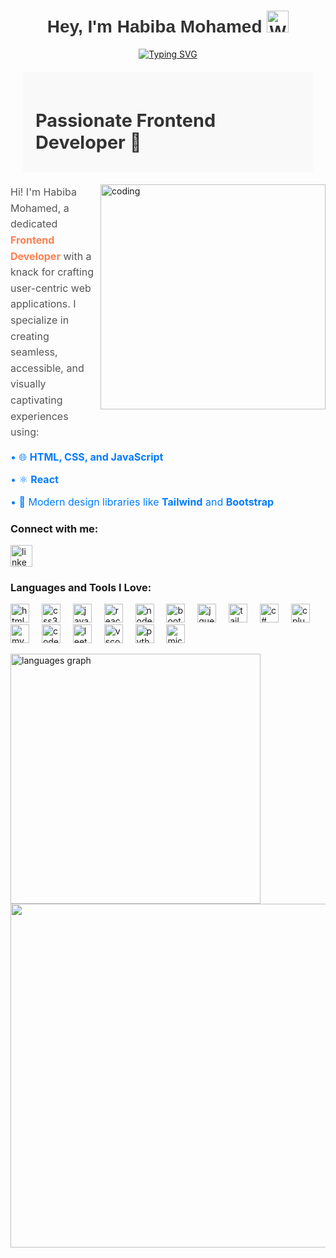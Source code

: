 <h1 align="center" style="font-family: Arial, sans-serif; color: #333;">
  <b>Hey, I'm Habiba Mohamed</b>
  <img src="https://media.giphy.com/media/hvRJCLFzcasrR4ia7z/giphy.gif" width="35" alt="Waving Hand">
</h1>

<p align="center">
  <a href="https://github.com/DenverCoder1/readme-typing-svg">
    <img src="https://readme-typing-svg.herokuapp.com?font=Time+New+Roman&color=FFB6C1&size=25&center=true&vCenter=true&width=600&height=100&lines=Habiba+Mohamed..&hearts;++;Self-taught+Front-End+Developer,;Computer+Science+Student,;Active+Learner/Researcher,;Love+to+learn+new+stuffs..<3" alt="Typing SVG">
  </a>
</p>

<div style="display: flex; align-items: flex-start; justify-content: space-between; margin: 20px; padding: 20px; background-color: #f9f9f9;">
    <h2 style="font-size: 1.8rem; color: #333; margin-bottom: 10px;">
      Passionate Frontend Developer 🚀
    </h2>
  </div>
  
  <img align="right" alt="coding" width="360" src="https://i.giphy.com/media/v1.Y2lkPTc5MGI3NjExYTYwZ3ZpeDdwYWpsbzlydXVvZW8yb2Jmd3BndWxiY2FpaWNjM3I2NCZlcD12MV9pbnRlcm5hbF9naWZfYnlfaWQmY3Q9Zw/ISOckXUybVfQ4/giphy.gif">
    <p style="font-size: 1rem; color: #555; line-height: 1.6; margin-bottom: 15px;">
      Hi! I'm Habiba Mohamed, a dedicated <strong style="color: #ff7f50;">Frontend Developer</strong> with a knack for crafting user-centric web applications. 
      I specialize in creating seamless, accessible, and visually captivating experiences using:
    </p>
    <div style="list-style-type: none; padding-left: 0; color: #007bff; font-size: 1rem; margin: 0;">
      <p> • 🌐 <strong>HTML, CSS, and JavaScript</strong></p>
      <p> • ⚛️ <strong>React</strong></p>
      <p> • 🎨 Modern design libraries like <strong>Tailwind</strong> and <strong>Bootstrap</strong></p>
    </div>
<h3 align="left">Connect with me:</h3>
<p align="left">
  <a href="https://www.linkedin.com/in/bassant-hossam-5a4177264/" target="blank">
    <img src="https://img.shields.io/static/v1?message=LinkedIn&logo=linkedin&label=&color=0077B5&logoColor=white&labelColor=&style=for-the-badge" height="35" alt="linkedin logo" />
  </a>
</p>
<h3 align="left">Languages and Tools I Love:</h3>
<p align="left">
  <img src="https://cdn.jsdelivr.net/gh/devicons/devicon/icons/html5/html5-original.svg" height="30" alt="html5 logo" />
  <img width="12" />
  <img src="https://cdn.jsdelivr.net/gh/devicons/devicon/icons/css3/css3-original.svg" height="30" alt="css3 logo" />
  <img width="12" />
  <img src="https://cdn.jsdelivr.net/gh/devicons/devicon/icons/javascript/javascript-original.svg" height="30" alt="javascript logo" />
  <img width="12" />
  <img src="https://cdn.jsdelivr.net/gh/devicons/devicon/icons/react/react-original.svg" height="30" alt="react logo" />
  <img width="12" />
  <img src="https://cdn.jsdelivr.net/gh/devicons/devicon/icons/nodejs/nodejs-original.svg" height="30" alt="nodejs logo" />
  <img width="12" />
  <img src="https://cdn.jsdelivr.net/gh/devicons/devicon/icons/bootstrap/bootstrap-original.svg" height="30" alt="bootstrap logo" />

  <img width="12" />
  <img src="https://cdn.jsdelivr.net/gh/devicons/devicon/icons/jquery/jquery-original.svg" height="30" alt="jquery logo" />
    <img width="12" />
  <img src="https://cdn.jsdelivr.net/gh/devicons/devicon/icons/tailwindcss/tailwindcss-plain-wordmark.svg" height="30" alt="tailwindcss logo" />

  <img width="12" />
  <img src="https://cdn.jsdelivr.net/gh/devicons/devicon/icons/csharp/csharp-original.svg" height="30" alt="c# logo" />
  <img width="12" />
  <img src="https://cdn.jsdelivr.net/gh/devicons/devicon/icons/cplusplus/cplusplus-original.svg" height="30" alt="cplusplus logo" />
  <img width="12" />
  <img src="https://cdn.jsdelivr.net/gh/devicons/devicon/icons/mysql/mysql-original.svg" height="30" alt="mysql logo" />
  
  <img width="12" />
  <img src="https://cdn-icons-png.flaticon.com/512/3521/3521352.png" height="30" alt="codeforces logo" />
  
  <img width="12" />
  <img src="https://cdn-icons-png.flaticon.com/512/3521/3521542.png" height="30" alt="leetcode logo" />
  <img width="12" />
  <img src="https://cdn.jsdelivr.net/gh/devicons/devicon/icons/vscode/vscode-original.svg" height="30" alt="vscode logo" />
  <img width="12" />
  <img src="https://cdn.jsdelivr.net/gh/devicons/devicon/icons/python/python-original.svg" height="30" alt="python logo" />
 
  <img width="12" />
  <img src="https://cdn.jsdelivr.net/gh/devicons/devicon/icons/microsoftsqlserver/microsoftsqlserver-plain.svg" height="30" alt="microsoft sql server logo" />
  
</p>
<img align="left" src="https://github-readme-stats.vercel.app/api/top-langs/?username=habibamohammedd&langs_count=5&theme=tokyonight&hide_border=true"  alt="languages graph" width="400px" />
<img align="right" src="https://github-readme-streak-stats.herokuapp.com/?user=habibamohammedd&theme=tokyonight&hide_border=true" width="550px"  />
